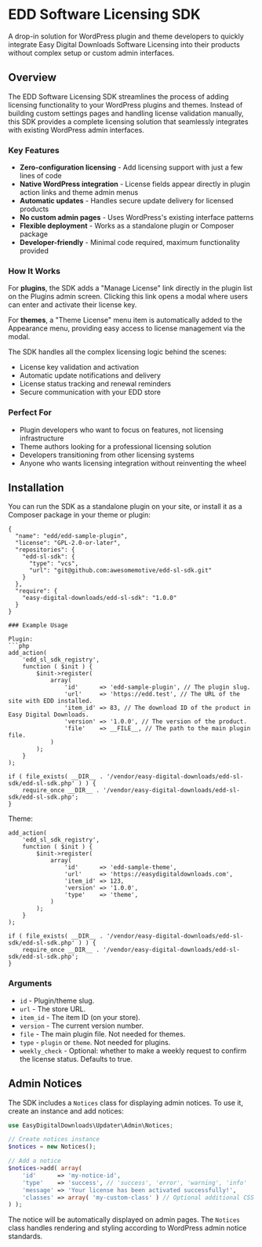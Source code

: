 # EDD Software Licensing SDK

A drop-in solution for WordPress plugin and theme developers to quickly integrate Easy Digital Downloads Software Licensing into their products without complex setup or custom admin interfaces.

## Overview

The EDD Software Licensing SDK streamlines the process of adding licensing functionality to your WordPress plugins and themes. Instead of building custom settings pages and handling license validation manually, this SDK provides a complete licensing solution that seamlessly integrates with existing WordPress admin interfaces.

### Key Features

- **Zero-configuration licensing** - Add licensing support with just a few lines of code
- **Native WordPress integration** - License fields appear directly in plugin action links and theme admin menus
- **Automatic updates** - Handles secure update delivery for licensed products
- **No custom admin pages** - Uses WordPress's existing interface patterns
- **Flexible deployment** - Works as a standalone plugin or Composer package
- **Developer-friendly** - Minimal code required, maximum functionality provided

### How It Works

For **plugins**, the SDK adds a "Manage License" link directly in the plugin list on the Plugins admin screen. Clicking this link opens a modal where users can enter and activate their license key.

For **themes**, a "Theme License" menu item is automatically added to the Appearance menu, providing easy access to license management via the modal.

The SDK handles all the complex licensing logic behind the scenes:
- License key validation and activation
- Automatic update notifications and delivery
- License status tracking and renewal reminders
- Secure communication with your EDD store

### Perfect For

- Plugin developers who want to focus on features, not licensing infrastructure
- Theme authors looking for a professional licensing solution
- Developers transitioning from other licensing systems
- Anyone who wants licensing integration without reinventing the wheel

## Installation

You can run the SDK as a standalone plugin on your site, or install it as a Composer package in your theme or plugin:

```
{
  "name": "edd/edd-sample-plugin",
  "license": "GPL-2.0-or-later",
  "repositories": {
    "edd-sl-sdk": {
      "type": "vcs",
      "url": "git@github.com:awesomemotive/edd-sl-sdk.git"
    }
  },
  "require": {
    "easy-digital-downloads/edd-sl-sdk": "1.0.0"
  }
}

### Example Usage

Plugin:
```php
add_action(
	'edd_sl_sdk_registry',
	function ( $init ) {
		$init->register(
			array(
				'id'      => 'edd-sample-plugin', // The plugin slug.
				'url'     => 'https://edd.test', // The URL of the site with EDD installed.
				'item_id' => 83, // The download ID of the product in Easy Digital Downloads.
				'version' => '1.0.0', // The version of the product.
				'file'    => __FILE__, // The path to the main plugin file.
			)
		);
	}
);

if ( file_exists( __DIR__ . '/vendor/easy-digital-downloads/edd-sl-sdk/edd-sl-sdk.php' ) ) {
	require_once __DIR__ . '/vendor/easy-digital-downloads/edd-sl-sdk/edd-sl-sdk.php';
}
```

Theme:
```
add_action(
	'edd_sl_sdk_registry',
	function ( $init ) {
		$init->register(
			array(
				'id'      => 'edd-sample-theme',
				'url'     => 'https://easydigitaldownloads.com',
				'item_id' => 123,
				'version' => '1.0.0',
				'type'    => 'theme',
			)
		);
	}
);

if ( file_exists( __DIR__ . '/vendor/easy-digital-downloads/edd-sl-sdk/edd-sl-sdk.php' ) ) {
	require_once __DIR__ . '/vendor/easy-digital-downloads/edd-sl-sdk/edd-sl-sdk.php';
}
```

### Arguments

- `id` - Plugin/theme slug.
- `url` - The store URL.
- `item_id` - The item ID (on your store).
- `version` - The current version number.
- `file` - The main plugin file. Not needed for themes.
- `type` - `plugin` or `theme`. Not needed for plugins.
- `weekly_check` - Optional: whether to make a weekly request to confirm the license status. Defaults to true.

## Admin Notices

The SDK includes a `Notices` class for displaying admin notices. To use it, create an instance and add notices:

```php
use EasyDigitalDownloads\Updater\Admin\Notices;

// Create notices instance
$notices = new Notices();

// Add a notice
$notices->add( array(
    'id'      => 'my-notice-id',
    'type'    => 'success', // 'success', 'error', 'warning', 'info'
    'message' => 'Your license has been activated successfully!',
    'classes' => array( 'my-custom-class' ) // Optional additional CSS classes
) );
```

The notice will be automatically displayed on admin pages. The `Notices` class handles rendering and styling according to WordPress admin notice standards.
